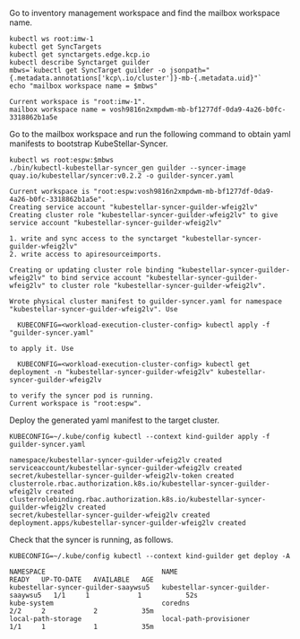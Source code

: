 <!--kubestellar-syncer-0-deploy-guilder-start-->
Go to inventory management workspace and find the mailbox workspace name.
```shell
kubectl ws root:imw-1
kubectl get SyncTargets
kubectl get synctargets.edge.kcp.io
kubectl describe Synctarget guilder
mbws=`kubectl get SyncTarget guilder -o jsonpath="{.metadata.annotations['kcp\.io/cluster']}-mb-{.metadata.uid}"`
echo "mailbox workspace name = $mbws"
```
``` { .bash .no-copy }
Current workspace is "root:imw-1".
mailbox workspace name = vosh9816n2xmpdwm-mb-bf1277df-0da9-4a26-b0fc-3318862b1a5e
```

Go to the mailbox workspace and run the following command to obtain yaml manifests to bootstrap KubeStellar-Syncer.
```shell
kubectl ws root:espw:$mbws
./bin/kubectl-kubestellar-syncer_gen guilder --syncer-image quay.io/kubestellar/syncer:v0.2.2 -o guilder-syncer.yaml
```
``` { .bash .no-copy }
Current workspace is "root:espw:vosh9816n2xmpdwm-mb-bf1277df-0da9-4a26-b0fc-3318862b1a5e".
Creating service account "kubestellar-syncer-guilder-wfeig2lv"
Creating cluster role "kubestellar-syncer-guilder-wfeig2lv" to give service account "kubestellar-syncer-guilder-wfeig2lv"

1. write and sync access to the synctarget "kubestellar-syncer-guilder-wfeig2lv"
2. write access to apiresourceimports.

Creating or updating cluster role binding "kubestellar-syncer-guilder-wfeig2lv" to bind service account "kubestellar-syncer-guilder-wfeig2lv" to cluster role "kubestellar-syncer-guilder-wfeig2lv".

Wrote physical cluster manifest to guilder-syncer.yaml for namespace "kubestellar-syncer-guilder-wfeig2lv". Use

  KUBECONFIG=<workload-execution-cluster-config> kubectl apply -f "guilder-syncer.yaml"

to apply it. Use

  KUBECONFIG=<workload-execution-cluster-config> kubectl get deployment -n "kubestellar-syncer-guilder-wfeig2lv" kubestellar-syncer-guilder-wfeig2lv

to verify the syncer pod is running.
Current workspace is "root:espw".
```

Deploy the generated yaml manifest to the target cluster.
```shell
KUBECONFIG=~/.kube/config kubectl --context kind-guilder apply -f guilder-syncer.yaml
```
``` { .bash .no-copy }
namespace/kubestellar-syncer-guilder-wfeig2lv created
serviceaccount/kubestellar-syncer-guilder-wfeig2lv created
secret/kubestellar-syncer-guilder-wfeig2lv-token created
clusterrole.rbac.authorization.k8s.io/kubestellar-syncer-guilder-wfeig2lv created
clusterrolebinding.rbac.authorization.k8s.io/kubestellar-syncer-guilder-wfeig2lv created
secret/kubestellar-syncer-guilder-wfeig2lv created
deployment.apps/kubestellar-syncer-guilder-wfeig2lv created
```
    
Check that the syncer is running, as follows.
```shell
KUBECONFIG=~/.kube/config kubectl --context kind-guilder get deploy -A
```
``` { .bash .no-copy }
NAMESPACE                             NAME                                  READY   UP-TO-DATE   AVAILABLE   AGE
kubestellar-syncer-guilder-saaywsu5   kubestellar-syncer-guilder-saaywsu5   1/1     1            1           52s
kube-system                           coredns                               2/2     2            2           35m
local-path-storage                    local-path-provisioner                1/1     1            1           35m
```

<!--kubestellar-syncer-0-deploy-guilder-end-->